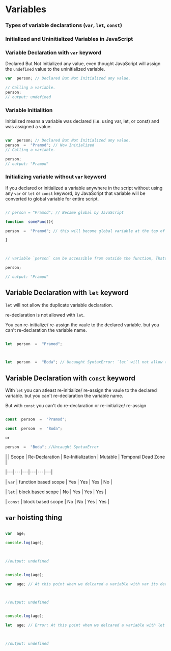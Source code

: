 # Variables

  

### Types of variable declarations (`var`, `let`, `const`)

  

### Initialized and Uninitialized Variables in JavaScript

  

### Variable Declaration with `var` keyword

  

Declared But Not Initialized any value, even thought JavaScript will assign the `undefined` value to the uninitialized variable.

  

```javascript
var  person; // Declared But Not Initialized any value.

// Calling a variable.
person;
// output: undefined

```

  

### Variable Initialition

  

Initialized means a variable was declared (i.e. using var, let, or const) and was assigned a value.

```javascript

var  person; // Declared But Not Initialized any value.
person  =  "Pramod"; // Now Initialized
// Calling a variable.

person;
// output: "Pramod"
```

  

### Initializing variable without `var` keyword

  

If you declared or initialized a variable anywhere in the script without using any `var` or `let` or `const` keyword, by JavaScript that variable will be converted to global variable for entire script.

  

```javascript

// person = "Pramod"; // Became global by JavaScript

function  someFunc(){

person  =  "Pramod"; // this will become global variable at the top of script.

}

  

// variable `person` can be accessible from outside the function, Thats not the best practice.

person;

// output: "Pramod"

```

  

## Variable Declaration with `let` keyword

  

`let` will not allow the duplicate variable declaration.

  

re-declaration is not allowed with `let`.

  

You can re-initialize/ re-assign the vaule to the declared variable. but you can't re-declaration the variable name.

  

```javascript

let  person  =  "Pramod";

  

let  person  =  "Boda"; // Uncaught SyntaxError: `let` will not allow the duplicate variable declaration, re-declarations is not allowed with `let`.

```

  

## Variable Declaration with `const` keyword

  

With `let` you can atleast re-initialize/ re-assign the vaule to the declared variable. but you can't re-declaration the variable name.

  

But with `const` you can't do re-declaration or re-initialize/ re-assign

  

```javascript

const  person  =  "Pramod";

const  person  =  "Boda";

or

person  =  "Boda"; //Uncaught SyntaxError

```

  

| | Scope | Re-Declaration | Re-Initialization | Mutable | Temporal Dead Zone |

|---|---|---|---|---|---|

| `var` | function based scope | Yes | Yes | Yes | No |

| `let` | block based scope | No | Yes | Yes | Yes |

| `const` | block based scope | No | No | Yes | Yes |

  

## `var` hoisting thing

  

```javascript

var  age;

console.log(age);

  

//output: undefined

```

  

```javascript

console.log(age);

var  age; // At this point when we delcared a variable with var its declaraion - hoisted at the top of the scope.

  

//output: undefined

```

  

```javascript

console.log(age);

let  age; // Error: At this point when we delcared a variable with let its declaraion - hoisted at the same place(scope).

  

//output: undefined

```
<!--stackedit_data:
eyJoaXN0b3J5IjpbLTE1ODQxMzY0NTksLTEwMDgyNzE4Myw3Mz
A5OTgxMTZdfQ==
-->